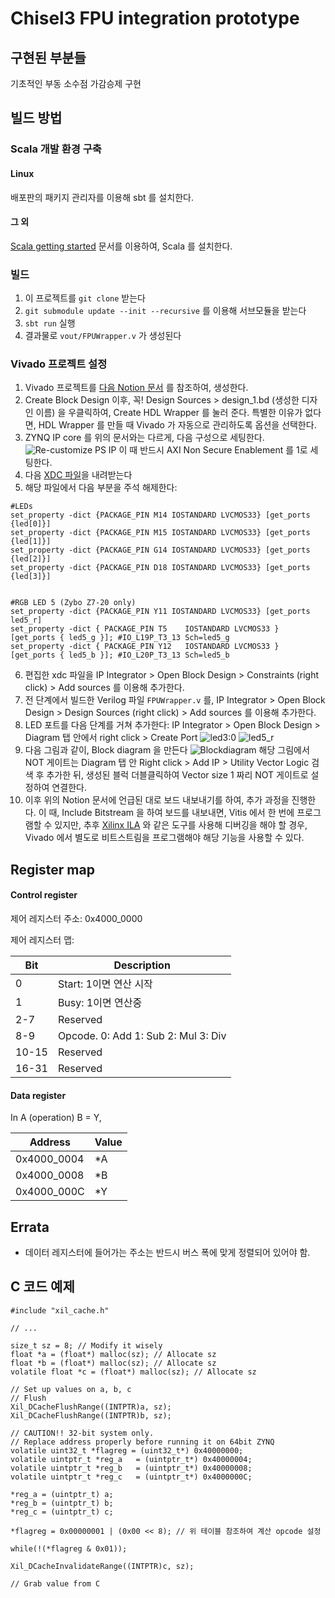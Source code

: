 # Chisel3 FPU integration prototype

## 구현된 부분들

기초적인 부동 소수점 가감승제 구현

## 빌드 방법
### Scala 개발 환경 구축
#### Linux
배포판의 패키지 관리자를 이용해 sbt 를 설치한다.

#### 그 외
[Scala getting started](https://docs.scala-lang.org/getting-started/index.html) 문서를 이용하여, Scala 를 설치한다.

### 빌드
1. 이 프로젝트를 `git clone` 받는다
2. `git submodule update --init --recursive` 를 이용해 서브모듈을 받는다
3. `sbt run` 실행
4. 결과물로 `vout/FPUWrapper.v` 가 생성된다

### Vivado 프로젝트 설정
1. Vivado 프로젝트를 [다음 Notion 문서](https://www.notion.so/tsnlab/Zynq-Hello-world-75ef620c18484698bf9cf613568a48e0) 를 참조하여, 생성한다.
2. Create Block Design 이후, 꼭! Design Sources > design_1.bd (생성한 디자인 이름) 을 우클릭하여, Create HDL Wrapper 를 눌러 준다. 특별한 이유가 없다면, HDL Wrapper 를 만들 때 Vivado 가 자동으로 관리하도록 옵션을 선택한다.
3. ZYNQ IP core 를 위의 문서와는 다르게, 다음 구성으로 세팅한다.
![Re-customize PS IP](./asset/img/PS-PL_config.png) 이 때 반드시 AXI Non Secure Enablement 를 1로 세팅한다.
4. 다음 [XDC 파일](https://github.com/Digilent/digilent-xdc/blob/master/Zybo-Z7-Master.xdc)을 내려받는다
5. 해당 파일에서 다음 부분을 주석 해제한다:
```
#LEDs
set_property -dict {PACKAGE_PIN M14 IOSTANDARD LVCMOS33} [get_ports {led[0]}]
set_property -dict {PACKAGE_PIN M15 IOSTANDARD LVCMOS33} [get_ports {led[1]}]
set_property -dict {PACKAGE_PIN G14 IOSTANDARD LVCMOS33} [get_ports {led[2]}]
set_property -dict {PACKAGE_PIN D18 IOSTANDARD LVCMOS33} [get_ports {led[3]}]


#RGB LED 5 (Zybo Z7-20 only)
set_property -dict {PACKAGE_PIN Y11 IOSTANDARD LVCMOS33} [get_ports led5_r]
set_property -dict { PACKAGE_PIN T5    IOSTANDARD LVCMOS33 } [get_ports { led5_g }]; #IO_L19P_T3_13 Sch=led5_g
set_property -dict { PACKAGE_PIN Y12   IOSTANDARD LVCMOS33 } [get_ports { led5_b }]; #IO_L20P_T3_13 Sch=led5_b
```
6. 편집한 xdc 파일을 IP Integrator > Open Block Design > Constraints (right click) > Add sources 를 이용해 추가한다.
7. 전 단계에서 빌드한 Verilog 파일 `FPUWrapper.v` 를, IP Integrator > Open Block Design > Design Sources (right click) > Add sources 를 이용해 추가한다.
8. LED 포트를 다음 단계를 거쳐 추가한다: IP Integrator > Open Block Design > Diagram 탭 안에서 right click > Create Port
![led3:0](./asset/img/led-port.png)
![led5_r](./asset/img/led5-port.png)
9. 다음 그림과 같이, Block diagram 을 만든다
![Blockdiagram](./asset/img/blockdiagram.png)
해당 그림에서 NOT 게이트는 Diagram 탭 안 Right click > Add IP > Utility Vector Logic 검색 후 추가한 뒤, 생성된 블럭 더블클릭하여 Vector size 1 짜리 NOT 게이트로 설정하여 연결한다.
10. 이후 위의 Notion 문서에 언급된 대로 보드 내보내기를 하여, 추가 과정을 진행한다. 이 때, Include Bitstream 을 하여 보드를 내보내면, Vitis 에서 한 번에 프로그램할 수 있지만, 추후 [Xilinx ILA](https://www.xilinx.com/products/intellectual-property/ila.html) 와 같은 도구를 사용해 디버깅을 해야 할 경우, Vivado 에서 별도로 비트스트림을 프로그램해야 해당 기능을 사용할 수 있다.


## Register map
#### Control register
제어 레지스터 주소: 0x4000\_0000

제어 레지스터 맵:

| Bit   | Description                         |
|-------|-------------------------------------|
| 0     | Start: 1이면 연산 시작              |
| 1     | Busy: 1이면 연산중                  |
| 2-7   | Reserved                            |
| 8-9   | Opcode. 0: Add 1: Sub 2: Mul 3: Div |
| 10-15 | Reserved                            |
| 16-31 | Reserved                            |

#### Data register

In A (operation) B = Y,

| Address     | Value |
|-------------|-------|
|0x4000\_0004 | \*A   |
|0x4000\_0008 | \*B   |
|0x4000\_000C | \*Y   |


## Errata

* 데이터 레지스터에 들어가는 주소는 반드시 버스 폭에 맞게 정렬되어 있어야 함.

## C 코드 예제
```
#include "xil_cache.h"

// ...

size_t sz = 8; // Modify it wisely
float *a = (float*) malloc(sz); // Allocate sz
float *b = (float*) malloc(sz); // Allocate sz
volatile float *c = (float*) malloc(sz); // Allocate sz

// Set up values on a, b, c
// Flush
Xil_DCacheFlushRange((INTPTR)a, sz);
Xil_DCacheFlushRange((INTPTR)b, sz);

// CAUTION!! 32-bit system only.
// Replace address properly before running it on 64bit ZYNQ
volatile uint32_t *flagreg = (uint32_t*) 0x40000000;
volatile uintptr_t *reg_a   = (uintptr_t*) 0x40000004;
volatile uintptr_t *reg_b   = (uintptr_t*) 0x40000008;
volatile uintptr_t *reg_c   = (uintptr_t*) 0x4000000C;

*reg_a = (uintptr_t) a;
*reg_b = (uintptr_t) b;
*reg_c = (uintptr_t) c;

*flagreg = 0x00000001 | (0x00 << 8); // 위 테이블 참조하여 계산 opcode 설정

while(!(*flagreg & 0x01));

Xil_DCacheInvalidateRange((INTPTR)c, sz);

// Grab value from C
```